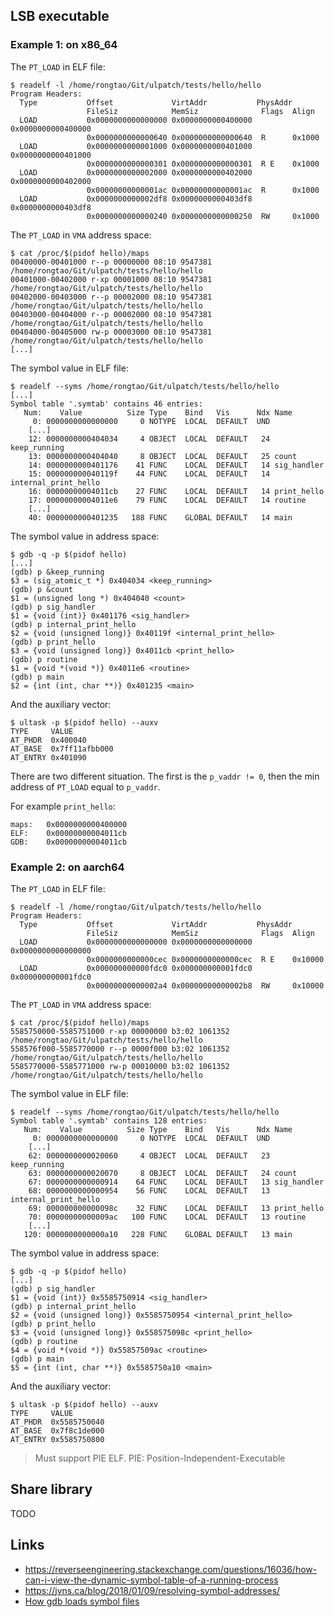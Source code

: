 
## LSB executable

### Example 1: on x86_64

The `PT_LOAD` in ELF file:

```
$ readelf -l /home/rongtao/Git/ulpatch/tests/hello/hello
Program Headers:
  Type           Offset             VirtAddr           PhysAddr
                 FileSiz            MemSiz              Flags  Align
  LOAD           0x0000000000000000 0x0000000000400000 0x0000000000400000
                 0x0000000000000640 0x0000000000000640  R      0x1000
  LOAD           0x0000000000001000 0x0000000000401000 0x0000000000401000
                 0x0000000000000301 0x0000000000000301  R E    0x1000
  LOAD           0x0000000000002000 0x0000000000402000 0x0000000000402000
                 0x00000000000001ac 0x00000000000001ac  R      0x1000
  LOAD           0x0000000000002df8 0x0000000000403df8 0x0000000000403df8
                 0x0000000000000240 0x0000000000000250  RW     0x1000
```

The `PT_LOAD` in `VMA` address space:

```
$ cat /proc/$(pidof hello)/maps
00400000-00401000 r--p 00000000 08:10 9547381   /home/rongtao/Git/ulpatch/tests/hello/hello
00401000-00402000 r-xp 00001000 08:10 9547381   /home/rongtao/Git/ulpatch/tests/hello/hello
00402000-00403000 r--p 00002000 08:10 9547381   /home/rongtao/Git/ulpatch/tests/hello/hello
00403000-00404000 r--p 00002000 08:10 9547381   /home/rongtao/Git/ulpatch/tests/hello/hello
00404000-00405000 rw-p 00003000 08:10 9547381   /home/rongtao/Git/ulpatch/tests/hello/hello
[...]
```

The symbol value in ELF file:

```
$ readelf --syms /home/rongtao/Git/ulpatch/tests/hello/hello
[...]
Symbol table '.symtab' contains 46 entries:
   Num:    Value          Size Type    Bind   Vis      Ndx Name
     0: 0000000000000000     0 NOTYPE  LOCAL  DEFAULT  UND
    [...]
    12: 0000000000404034     4 OBJECT  LOCAL  DEFAULT   24 keep_running
    13: 0000000000404040     8 OBJECT  LOCAL  DEFAULT   25 count
    14: 0000000000401176    41 FUNC    LOCAL  DEFAULT   14 sig_handler
    15: 000000000040119f    44 FUNC    LOCAL  DEFAULT   14 internal_print_hello
    16: 00000000004011cb    27 FUNC    LOCAL  DEFAULT   14 print_hello
    17: 00000000004011e6    79 FUNC    LOCAL  DEFAULT   14 routine
    [...]
    40: 0000000000401235   188 FUNC    GLOBAL DEFAULT   14 main
```

The symbol value in address space:

```
$ gdb -q -p $(pidof hello)
[...]
(gdb) p &keep_running
$3 = (sig_atomic_t *) 0x404034 <keep_running>
(gdb) p &count
$1 = (unsigned long *) 0x404040 <count>
(gdb) p sig_handler
$1 = {void (int)} 0x401176 <sig_handler>
(gdb) p internal_print_hello
$2 = {void (unsigned long)} 0x40119f <internal_print_hello>
(gdb) p print_hello
$3 = {void (unsigned long)} 0x4011cb <print_hello>
(gdb) p routine
$1 = {void *(void *)} 0x4011e6 <routine>
(gdb) p main
$2 = {int (int, char **)} 0x401235 <main>
```

And the auxiliary vector:

```
$ ultask -p $(pidof hello) --auxv
TYPE     VALUE
AT_PHDR  0x400040
AT_BASE  0x7ff11afbb000
AT_ENTRY 0x401090
```

There are two different situation. The first is the `p_vaddr != 0`, then the min address of `PT_LOAD` equal to `p_vaddr`.

For example `print_hello`:

```
maps:	0x0000000000400000
ELF:	0x00000000004011cb
GDB:	0x00000000004011cb
```


### Example 2: on aarch64

The `PT_LOAD` in ELF file:

```
$ readelf -l /home/rongtao/Git/ulpatch/tests/hello/hello
Program Headers:
  Type           Offset             VirtAddr           PhysAddr
                 FileSiz            MemSiz              Flags  Align
  LOAD           0x0000000000000000 0x0000000000000000 0x0000000000000000
                 0x0000000000000cec 0x0000000000000cec  R E    0x10000
  LOAD           0x000000000000fdc0 0x000000000001fdc0 0x000000000001fdc0
                 0x00000000000002a4 0x00000000000002b8  RW     0x10000
```

The `PT_LOAD` in `VMA` address space:

```
$ cat /proc/$(pidof hello)/maps
5585750000-5585751000 r-xp 00000000 b3:02 1061352   /home/rongtao/Git/ulpatch/tests/hello/hello
558576f000-5585770000 r--p 0000f000 b3:02 1061352   /home/rongtao/Git/ulpatch/tests/hello/hello
5585770000-5585771000 rw-p 00010000 b3:02 1061352   /home/rongtao/Git/ulpatch/tests/hello/hello
```
The symbol value in ELF file:

```
$ readelf --syms /home/rongtao/Git/ulpatch/tests/hello/hello
Symbol table '.symtab' contains 128 entries:
   Num:    Value          Size Type    Bind   Vis      Ndx Name
     0: 0000000000000000     0 NOTYPE  LOCAL  DEFAULT  UND
    [...]
    62: 0000000000020060     4 OBJECT  LOCAL  DEFAULT   23 keep_running
    63: 0000000000020070     8 OBJECT  LOCAL  DEFAULT   24 count
    67: 0000000000000914    64 FUNC    LOCAL  DEFAULT   13 sig_handler
    68: 0000000000000954    56 FUNC    LOCAL  DEFAULT   13 internal_print_hello
    69: 000000000000098c    32 FUNC    LOCAL  DEFAULT   13 print_hello
    70: 00000000000009ac   100 FUNC    LOCAL  DEFAULT   13 routine
    [...]
   120: 0000000000000a10   228 FUNC    GLOBAL DEFAULT   13 main
```

The symbol value in address space:

```
$ gdb -q -p $(pidof hello)
[...]
(gdb) p sig_handler
$1 = {void (int)} 0x5585750914 <sig_handler>
(gdb) p internal_print_hello
$2 = {void (unsigned long)} 0x5585750954 <internal_print_hello>
(gdb) p print_hello
$3 = {void (unsigned long)} 0x558575098c <print_hello>
(gdb) p routine
$4 = {void *(void *)} 0x55857509ac <routine>
(gdb) p main
$5 = {int (int, char **)} 0x5585750a10 <main>
```

And the auxiliary vector:

```
$ ultask -p $(pidof hello) --auxv
TYPE     VALUE
AT_PHDR  0x5585750040
AT_BASE  0x7f8c1de000
AT_ENTRY 0x5585750800
```

> Must support PIE ELF.
> PIE: Position-Independent-Executable


## Share library

TODO


## Links

- https://reverseengineering.stackexchange.com/questions/16036/how-can-i-view-the-dynamic-symbol-table-of-a-running-process
- https://jvns.ca/blog/2018/01/09/resolving-symbol-addresses/
- [How gdb loads symbol files](https://sourceware.org/gdb/wiki/How%20gdb%20loads%20symbol%20files)
